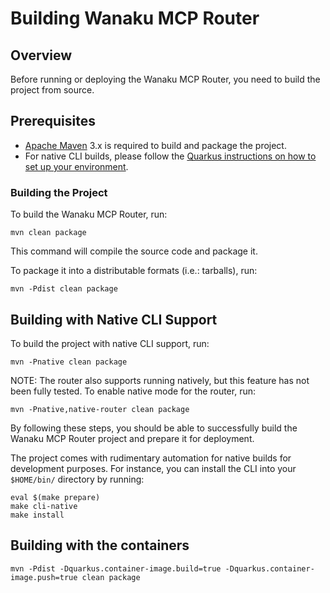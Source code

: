 # Building Wanaku MCP Router

## Overview

Before running or deploying the Wanaku MCP Router, you need to build the project from source.

## Prerequisites

* [Apache Maven](https://maven.apache.org) 3.x is required to build and package the project.
* For native CLI builds, please follow the [Quarkus instructions on how to set up your environment](https://quarkus.io/guides/building-native-image).

### Building the Project

To build the Wanaku MCP Router, run:

```shell
mvn clean package
```

This command will compile the source code and package it.

To package it into a distributable formats (i.e.: tarballs), run: 

```shell
mvn -Pdist clean package
```

## Building with Native CLI Support

To build the project with native CLI support, run:

```shell
mvn -Pnative clean package
```

NOTE: The router also supports running natively, but this feature has not been fully tested. 
To enable native mode for the router, run:

```shell
mvn -Pnative,native-router clean package
```

By following these steps, you should be able to successfully build the Wanaku MCP Router project and prepare it for deployment.

The project comes with rudimentary automation for native builds for development purposes. For instance, you can install the CLI 
into your `$HOME/bin/` directory by running:

```shell
eval $(make prepare)
make cli-native
make install
```

## Building with the containers

```shell
mvn -Pdist -Dquarkus.container-image.build=true -Dquarkus.container-image.push=true clean package
```


